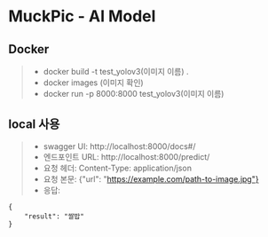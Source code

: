 # MuckPic - AI Model

## Docker
> - docker build -t test_yolov3(이미지 이름) .
> - docker images (이미지 확인)
> - docker run -p 8000:8000 test_yolov3(이미지 이름)

## local 사용
> - swagger UI: http://localhost:8000/docs#/
> - 엔드포인트 URL: http://localhost:8000/predict/
> - 요청 헤더: Content-Type: application/json
> - 요청 본문: {"url": "https://example.com/path-to-image.jpg"}
> - 응답:
```
{
    "result": "쌀밥"
}
```

